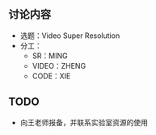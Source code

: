 ## 讨论内容

- 选题：Video Super Resolution
- 分工：
  - SR：MING
  - VIDEO：ZHENG
  - CODE：XIE

## TODO

- 向王老师报备，并联系实验室资源的使用
